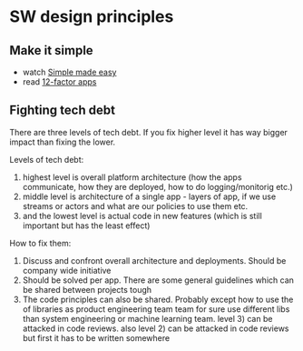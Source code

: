 # SW design principles

## Make it simple
* watch [Simple made easy](https://www.infoq.com/presentations/Simple-Made-Easy) 
* read [12-factor apps](https://12factor.net/)

## Fighting tech debt

There are three levels of tech debt. If you fix higher level it has way bigger impact than fixing the lower.

Levels of tech debt:
1) highest level is overall platform architecture (how the apps communicate, how they are deployed, how to do logging/monitorig etc.)
2) middle level is architecture of a single app - layers of app, if we use streams or actors and what are our policies to use them etc.
3) and the lowest level is actual code in new features (which is still important but has the least effect) 

How to fix them:
1) Discuss and confront overall architecture and deployments. Should be company wide initiative
2) Should be solved per app. There are some general guidelines which can be shared between projects tough
3) The code principles can also be shared. Probably except how to use the of libraries as product engineering team team for sure use different libs than system engineering or machine learning team. level 3) can be attacked in code reviews. also level 2) can be attacked in code reviews but first it has to be written somewhere